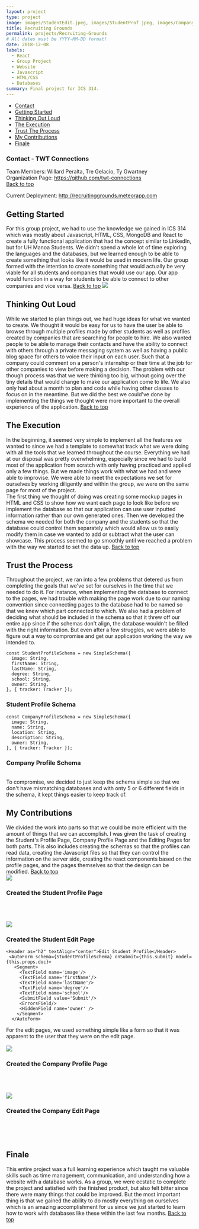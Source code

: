 ```yaml
---
layout: project
type: project
image: images/StudentEdit.jpeg, images/StudentProf.jpeg, images/CompanyEdit.jpeg, images/CompanyEdit.jpeg, images/Intro.jpeg
title: Recruiting Grounds
permalink: projects/Recruiting-Grounds
# All dates must be YYYY-MM-DD format!
date: 2018-12-08
labels:
  - React
  - Group Project
  - Website
  - Javascript
  - HTML/CSS
  - Databases
summary: Final project for ICS 314.
---
```


<ul>
  <li><a href="#contact">Contact</a></li>
  <li><a href="#started">Getting Started</a></li>
  <li><a href="#think">Thinking Out Loud</a></li>
  <li><a href="#exec">The Execution</a></li>
  <li><a href="#process">Trust The Process</a></li>
  <li><a href="#contributions">My Contributions</a></li>
  <li><a href="#fin">Finale</a></li>
</ul>

<h3 id="contact">Contact - TWT Connections</h3>
Team Members: Willard Peralta, Tre Gelacio, Ty Gwartney
<br/>
Organization Page: <a href="https://github.com/twt-connections">https://github.com/twt-connections</a>
<br/>
<a href="https://tregelacio.github.io/projects/Recruiting-Grounds">Back to top</a>

Current Deployment: <a href="http://recruitinggrounds.meteorapp.com">http://recruitinggrounds.meteorapp.com</a>
<br />

<h2 id="started">Getting Started</h2>
  For this group project, we had to use the knowledge we gained in ICS 314 which was mostly about Javascript, HTML, CSS, MongoDB and React to create a fully functional application that had the concept similar to LinkedIn, but for UH Manoa Students. We didn't spend a whole lot of time exploring the languages and the databases, but we learned enough to be able to create something that looks like it would be used in modern life. Our group formed with the intention to create something that would actually be very viable for all students and companies that would use our app. Our app would function in a way for students to be able to connect to other companies and vice versa.
  <a href="https://tregelacio.github.io/projects/Recruiting-Grounds">Back to top</a>
<img class="ui floated image" src="../images/Intro.jpeg">
<br/>

<h2 id="think">Thinking Out Loud</h2>
  While we started to plan things out, we had huge ideas for what we wanted to create. We thought it would be easy for us to have the user be able to browse through multiple profiles made by other students as well as profiles created by companies that are searching for people to hire. We also wanted people to be able to manage their contacts and have the ability to connect with others through a private messaging system as well as having a public blog space for others to voice their input on each user. Such that a company could comment on a person's internship or their time at the job for other companies to view before making a decision. The problem with our though process was that we were thinking too big, without going over the tiny details that would change to make our application come to life. We also only had about a month to plan and code while having other classes to focus on in the meantime. But we did the best we could've done by implementing the things we thought were more important to the overall experience of the application.
<a href="https://tregelacio.github.io/projects/Recruiting-Grounds">Back to top</a>
<h2 id="exec">The Execution</h2>
  In the beginning, it seemed very simple to implement all the features we wanted to since we had a template to somewhat track what we were doing with all the tools that we learned throughout the course. Everything we had at our disposal was pretty overwhelming, especially since we had to build most of the application from scratch with only having practiced and applied only a few things. But we made things work with what we had and were able to improvise. We were able to meet the expectations we set for ourselves by working diligently and within the group, we were on the same page for most of the project. 
<br/>
   The first thing we thought of doing was creating some mockup pages in HTML and CSS to show how we want each page to look like before we implement the database so that our application can use user inputted information rather than our own generated ones. Then we developed the schema we needed for both the company and the students so that the database could control them separately which would allow us to easily modify them in case we wanted to add or subtract what the user can showcase. This process seemed to go smoothly until we reached a problem with the way we started to set the data up.
<a href="https://tregelacio.github.io/projects/Recruiting-Grounds">Back to top</a>
<h2 id="process">Trust the Process</h2>
  Throughout the project, we ran into a few problems that detered us from completing the goals that we've set for ourselves in the time that we needed to do it. For instance, when implementing the database to connect to the pages, we had trouble with making the page work due to our naming convention since connecting pages to the database had to be named so that we knew which part connected to which. We also had a problem of deciding what should be included in the schema so that it threw off our entire app since if the schemas don't align, the database wouldn't be filled with the right information. But even after a few struggles, we were able to figure out a way to compromise and get our application working the way we intended to.
 

``` ...
const StudentProfileSchema = new SimpleSchema({
  image: String,
  firstName: String,
  lastName: String,
  degree: String,
  school: String,
  owner: String,
}, { tracker: Tracker });
```
<h3>Student Profile Schema</h3>



``` ...
const CompanyProfileSchema = new SimpleSchema({
  image: String,
  name: String,
  location: String,
  description: String,
  owner: String,
}, { tracker: Tracker });
```


<h3>Company Profile Schema</h3>
<br/>
To compromise, we decided to just keep the schema simple so that we don't have mismatching databases and with onty 5 or 6 different fields in the schema, it kept things easier to keep track of.

<h2 id="contributions">My Contributions</h2>
  We divided the work into parts so that we could be more efficient with the amount of things that we can accomplish. I was given the task of creating the Student's Profile Page, Company Profile Page and the Editing Pages for both parts. This also includes creating the schemas so that the profiles can read data, creating the Javascript files so that they can control the information on the server side, creating the react components based on the profile pages, and the pages themselves so that the design can be modified.
  <a href="https://tregelacio.github.io/projects/Recruiting-Grounds">Back to top</a>
<br/>

<img class="ui floated image" src="../images/StudentProf.jpeg">
<h3>Created the Student Profile Page</h3>
<br/>
<br/>
<br/>
<img class="ui floated image" src="../images/StudentEdit.jpeg">
<h3>Created the Student Edit Page</h3>


```...
<Header as="h2" textAlign="center">Edit Student Profile</Header>
 <AutoForm schema={StudentProfileSchema} onSubmit={this.submit} model={this.props.doc}>
   <Segment>
     <TextField name='image'/>
     <TextField name='firstName'/>
     <TextField name='lastName'/>
     <TextField name='degree'/>
     <TextField name='school'/>
     <SubmitField value='Submit'/>
     <ErrorsField/>
     <HiddenField name='owner' />
    </Segment>
  </AutoForm>
```

For the edit pages, we used something simple like a form so that it was apparent to the user that they were on the edit page.
<br/>
<br/>
<img class="ui floated image" src="../images/CompanyProf.jpeg">
<h3>Created the Company Profile Page</h3>
<br/>
<br/>
<br/>
<img class="ui floated image" src="../images/CompanyEdit.jpeg">
<h3>Created the Company Edit Page</h3>
<br/>
<br/>
<br/>

<h2 id="fin">Finale</h2>
  This entire project was a full learning experience which taught me valuable skills such as time management, communication, and understanding how a website with a database works. As a group, we were ecstatic to complete the project and satisfied with the finished product, but also felt bitter since there were many things that could be improved. But the most important thing is that we gained the ability to do mostly everything on ourselves which is an amazing accomplishment for us since we just started to learn how to work with databases like these within the last few months.
<a href="https://tregelacio.github.io/projects/Recruiting-Grounds">Back to top</a>

